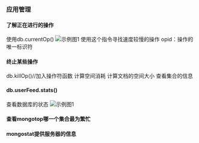### 应用管理

#### 了解正在进行的操作
使用db.currentOp()
![示例图1](https://github.com/zhangchao1/learnNotes/blob/master/assets/mongodb/currentOp.png)
使用这个指令寻找速度较慢的操作
opid：操作的唯一标识符
#### 终止某些操作
db.killOp()//加入操作符函数
计算空间消耗
计算文档的空间大小
查看集合的信息
#### db.userFeed.stats()
查看数据库的状态
![示例图1](https://github.com/zhangchao1/learnNotes/blob/master/assets/mongodb/dbStatus.png)
#### 查看mongotop哪一个集合最为繁忙
#### mongostat提供服务器的信息